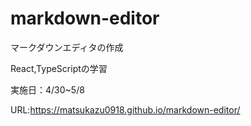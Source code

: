 # markdown-editor

マークダウンエディタの作成

React,TypeScriptの学習

実施日：4/30~5/8

URL:https://matsukazu0918.github.io/markdown-editor/
